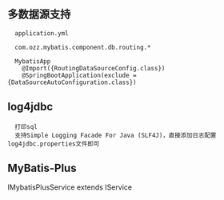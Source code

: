 ## 多数据源支持
```
  application.yml

  com.ozz.mybatis.component.db.routing.*

  MybatisApp
    @Import({RoutingDataSourceConfig.class})
    @SpringBootApplication(exclude = {DataSourceAutoConfiguration.class})
```

## log4jdbc
```
  打印sql
  支持Simple Logging Facade For Java (SLF4J)，直接添加日志配置log4jdbc.properties文件即可
```

## MyBatis-Plus
  IMybatisPlusService extends IService

